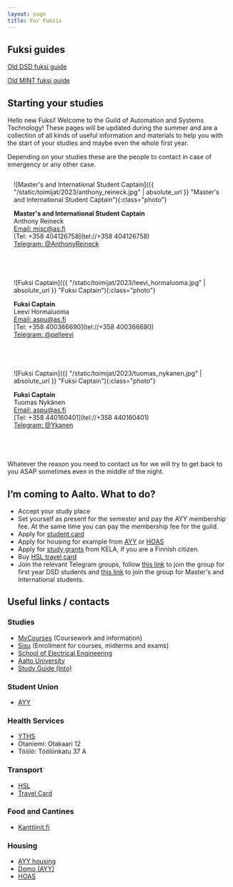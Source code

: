 ```yaml
---
layout: page
title: For Fuksis
---
```


## Fuksi guides

[Old DSD fuksi guide](https://drive.google.com/file/d/12fNHS8iN6hG_EG0rGuZs2jCcsFcM-M8P/view?usp=sharing)

[Old MINT fuksi guide](https://drive.google.com/file/d/1D1WTEKXhftkGOGw4_a2W8wKeG8WngkDg/view?usp=sharing)

<style>
    #phopas_wrapper {
        position: relative;
        overflow: hidden;
        padding-top: 60%;
    }

    #phopas_frame {
        position: absolute;
        top: 0;
        left: 0;
        width: 100%;
        height: 100%;
        border: 0;
    }

    .photo {
        width: 200px;
        height: 200px;
        border-radius: 50%;
    }

    .person {
        display: inline-block;
        flex-grow: 1;
        flex-shrink: 1;
        margin: 0 0 3em 0;
        padding: 0 1em 0 1em;
    }

</style>


## Starting your studies

Hello new Fuksi! Welcome to the Guild of Automation and Systems Technology! These pages will be updated during the summer and are a collection of all kinds of useful information and materials to help you with the start of your studies and maybe even the whole first year.

Depending on your studies these are the people to contact in case of emergency or any other case.

<div class="contact-container">

<div class="person" markdown="1">

![Master's and International Student Captain]({{ "/static/toimijat/2023/anthony_reineck.jpg" | absolute_url }} "Master's and International Student Captain"){:class="photo"}

**Master's and International Student Captain**<br>
Anthony Reineck<br>
[Email: misc@as.fi](mailto:misc@REMOVEas.fi)<br>
[Tel: +358 404126758](tel://+358 404126758)<br>
[Telegram: @AnthonyReineck](https://telegram.me/AnthonyReineck)

</div>

<div class="person" markdown="1">

![Fuksi Captain]({{ "/static/toimijat/2023/leevi_hormaluoma.jpg" | absolute_url }} "Fuksi Captain"){:class="photo"}

**Fuksi Captain**<br>
Leevi Hormaluoma<br>
[Email: aspu@as.fi](mailto:aspu@POISTAas.fi)<br>
[Tel: +358 400366690](tel://+358 400366690)<br>
[Telegram: @pelleevi](https://telegram.me/pelleevi)

</div>

<div class="person" markdown="1">

![Fuksi Captain]({{ "/static/toimijat/2023/tuomas_nykanen.jpg" | absolute_url }} "Fuksi Captain"){:class="photo"}

**Fuksi Captain**<br>
Tuomas Nykänen<br>
[Email: aspu@as.fi](mailto:aspu@POISTAas.fi)<br>
[Tel: +358 440160401](tel://+358 440160401)<br>
[Telegram: @Ykanen](https://telegram.me/Ykanen)


</div>

</div>

Whatever the reason you need to contact us for we will try to get back to you ASAP sometimes even in the middle of the night.

## I’m coming to Aalto. What to do?

* Accept your study place
* Set yourself as present for the semester and pay the AYY membership fee. At the same time you can pay the membership fee for the guild.
* Apply for [student card](https://www.frank.fi/en/studentcard/)
* Apply for housing for example from [AYY](https://domo.ayy.fi/en) or [HOAS](https://www.hoas.fi/en)
* Apply for [study grants](https://www.kela.fi/web/en/financial-aid-for-students-study-grant) from KELA, if you are a Finnish citizen.
* Buy [HSL travel card](https://www.hsl.fi/en/information/hsl-card)
* Join the relevant Telegram groups, follow [this link](https://bit.ly/DSDfuksis22) to join the group for first year DSD students and [this link](https://bit.ly/ASmint22) to join the group for Master's and International students.


## Useful links / contacts

### Studies

* [MyCourses](https://mycourses.aalto.fi/) (Coursework and information)
* [Sisu](https://sisu.aalto.fi) (Enrollment for courses, midterms and exams)
* [School of Electrical Engineering](https://www.aalto.fi/en/school-of-electrical-engineering)
* [Aalto University](https://www.aalto.fi)
* [Study Guide (Into)](https://into.aalto.fi/display/en/Homepage)

### Student Union

* [AYY](https://www.ayy.fi/en)

### Health Services

* [YTHS](https://www.yths.fi/en)
* Otaniemi: Otakaari 12
* Töölö: Töölönkatu 37 A

### Transport

* [HSL](https://www.hsl.fi/en)
* [Travel Card](https://www.hsl.fi/en/information/hsl-card)

### Food and Cantines

* [Kanttiinit.fi](https://kanttiinit.fi)

### Housing

* [AYY housing](https://www.ayy.fi/en/housing)
* [Domo (AYY)](https://domo.ayy.fi/en)
* [HOAS](https://www.hoas.fi/en)
